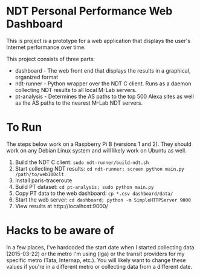 # NDT Personal Performance Web Dashboard

This is project is a prototype for a web application that displays the user's Internet performance over time.

This project consists of three parts:

* dashboard - The web front end that displays the results in a graphical, organized format
* ndt-runner - Python wrapper over the NDT C client. Runs as a daemon collecting NDT results to all local M-Lab servers.
* pt-analysis - Determines the AS paths to the top 500 Alexa sites as well as the AS paths to the nearest M-Lab NDT servers.

# To Run

The steps below work on a Raspberry Pi B (versions 1 and 2). They should work on any Debian Linux system and will likely work on Ubuntu as well.

1. Build the NDT C client: `sudo ndt-runner/build-ndt.sh`
1. Start collecting NDT results: `cd ndt-runner; screen python main.py /path/to/web100clt`
1. Install paris-traceroute
1. Build PT dataset: `cd pt-analysis; sudo python main.py`
1. Copy PT data to the web dashboard: `cp *.csv dashboard/data/`
1. Start the web server: `cd dashboard; python -m SimpleHTTPServer 9000`
1. View results at http://localhost:9000/

# Hacks to be aware of
In a few places, I've hardcoded the start date when I started collecting data (2015-03-22) or the metro I'm using (lga) or the transit providers for my specific metro (Tata, Internap, etc.). You will likely want to change these values if you're in a different metro or collecting data from a different date.
